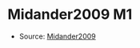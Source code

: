 <a name="material" />

# Midander2009 M1
<script type="application/ld+json">
  {
    "@context": "https://schema.org/",
    "@type": "ChemicalSubstance",
    "http://purl.org/dc/terms/conformsTo":
      {
        "@type": "CreativeWork",
        "@id": "https://bioschemas.org/profiles/ChemicalSubstance/0.4-RELEASE/"
      },
    "@id": "https://egonw.github.io/nanowiki/nanowiki433.html#material",
    "name": "Midander2009 M1",
    "sameAs": "http://127.0.0.1/mediawiki/index.php/Special:URIResolver/Midander2009_M1"
  }
</script>


* Source: [Midander2009](http://127.0.0.1/mediawiki/index.php/Special:URIResolver/Midander2009)
